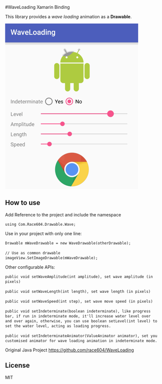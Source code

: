#WaveLoading Xamarin Binding

This library provides a *wave loading* animation as a **Drawable**.

![screenshot](./screenshots/screenshot.gif)

## How to use

Add Reference to the project and include the namespace
```
using Com.Race604.Drawable.Wave;
```

Use in your project with only one line:

```
Drawable mWaveDrawable = new WaveDrawable(otherDrawable);

// Use as common drawable
imageView.SetImageDrawable(mWaveDrawable);
```


Other configurable APIs:
```
public void setWaveAmplitude(int amplitude), set wave amplitude (in pixels)

public void setWaveLength(int length), set wave length (in pixels)

public void setWaveSpeed(int step), set wave move speed (in pixels)

public void setIndeterminate(boolean indeterminate), like progress bar, if run in indeterminate mode, it'll increase water level over
and over again, otherwise, you can use boolean setLevel(int level) to set the water level, acting as loading progress.

public void setIndeterminateAnimator(ValueAnimator animator), set you customised animator for wave loading animation in indeterminate mode.
```
Original Java Project
https://github.com/race604/WaveLoading


## License
MIT
